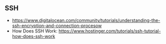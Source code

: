 ## SSH 
* https://www.digitalocean.com/community/tutorials/understanding-the-ssh-encryption-and-connection-procesow 
* How Does SSH Work: https://www.hostinger.com/tutorials/ssh-tutorial-how-does-ssh-work
